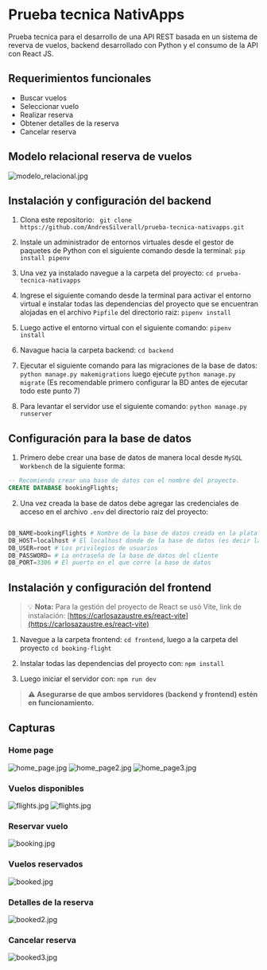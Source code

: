 # Prueba tecnica NativApps
Prueba tecnica para el desarrollo de una API REST basada en un sistema de reverva de vuelos, backend desarrollado con Python y el consumo de la API con React JS.


## Requerimientos funcionales
- Buscar vuelos
- Seleccionar vuelo
- Realizar reserva
- Obtener detalles de la reserva
- Cancelar reserva

## Modelo relacional reserva de vuelos
<img src="assets/modelo_relacional.jpg" alt="modelo_relacional.jpg">


## Instalación y configuración del backend

1. Clona este repositorio: ` git clone https://github.com/AndresSilverall/prueba-tecnica-nativapps.git`

2. Instale un administrador de entornos virtuales desde el gestor de paquetes de Python con el siguiente comando desde la terminal:  `pip install pipenv`

3. Una vez ya instalado navegue a la carpeta del proyecto: `cd prueba-tecnica-nativapps`

4. Ingrese el siguiente comando desde la terminal para activar el entorno virtual e instalar todas las dependencias del proyecto que se encuentran alojadas en el archivo `Pipfile` del directorio raiz: `pipenv install`

5. Luego active el entorno virtual con el siguiente comando: `pipenv install`

6. Navague hacia la carpeta backend: `cd backend`

7. Ejecutar el siguiente comando para las migraciones de la base de datos: `python manage.py makemigrations` luego ejecute `python manage.py migrate` (Es recomendable primero configurar la BD antes de ejecutar todo este punto 7)

8. Para levantar el servidor use el siguiente comando: `python manage.py runserver`


## Configuración para la base de datos

1. Primero debe crear una base de datos de manera local desde `MySQL Workbench` de la siguiente forma:

```sql
-- Recomiendo crear una base de datos con el nombre del proyecto.
CREATE DATABASE bookingFlights;

```
2. Una vez creada la base de datos debe agregar las credenciales de acceso en el archivo `.env` del directorio raiz del proyecto:

```python

DB_NAME=bookingFlights # Nombre de la base de datos creada en la plataforma del cliente.
DB_HOST=localhost # El localhost donde de la base de datos (es decir la maquina en la que corre la db)
DB_USER=root # Los privilegios de usuarios
DB_PASSWORD= # La ontraseña de la base de datos del cliente
DB_PORT=3306 # El puerto en el que corre la base de datos

```

## Instalación y configuración del frontend

> 💡 **Nota:** Para la gestión del proyecto de React se usó Vite, link de instalación: [https://carlosazaustre.es/react-vite](https://carlosazaustre.es/react-vite)


1. Navegue a la carpeta frontend: `cd frontend`, luego a la carpeta del proyecto `cd booking-flight`

2. Instalar todas las dependencias del proyecto con: `npm install`

3. Luego iniciar el servidor con: `npm run dev`

> **⚠️ Asegurarse de que ambos servidores (backend y frontend) estén en funcionamiento.**


## Capturas

### Home page
<img src="assets/home_page1.png" alt="home_page.jpg">
<img src="assets/home_page2.png" alt="home_page2.jpg">
<img src="assets/home_page3png.png" alt="home_page3.jpg">

### Vuelos disponibles
<img src="assets/flights.png" alt="flights.jpg">
<img src="assets/flights2.png" alt="flights.jpg">

### Reservar vuelo
<img src="assets/booking.png" alt="booking.jpg">

### Vuelos reservados
<img src="assets/booked.png" alt="booked.jpg">

### Detalles de la reserva
<img src="assets/booked2.png" alt="booked2.jpg">

### Cancelar reserva
<img src="assets/booked3.png" alt="booked3.jpg">

